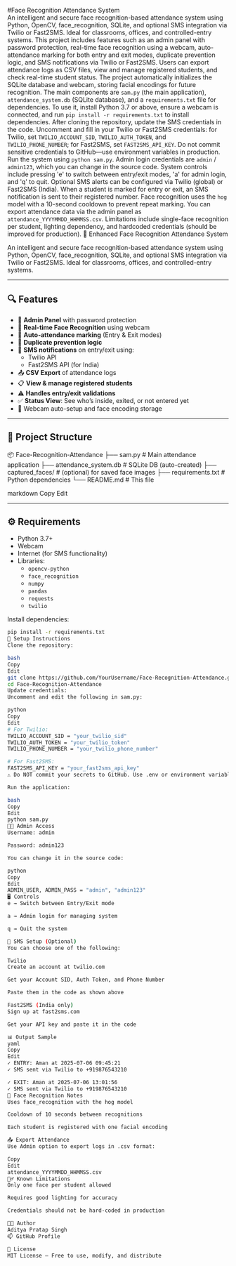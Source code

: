 #Face Recognition Attendance System  
An intelligent and secure face recognition-based attendance system using Python, OpenCV, face_recognition, SQLite, and optional SMS integration via Twilio or Fast2SMS. Ideal for classrooms, offices, and controlled-entry systems. This project includes features such as an admin panel with password protection, real-time face recognition using a webcam, auto-attendance marking for both entry and exit modes, duplicate prevention logic, and SMS notifications via Twilio or Fast2SMS. Users can export attendance logs as CSV files, view and manage registered students, and check real-time student status. The project automatically initializes the SQLite database and webcam, storing facial encodings for future recognition. The main components are `sam.py` (the main application), `attendance_system.db` (SQLite database), and a `requirements.txt` file for dependencies. To use it, install Python 3.7 or above, ensure a webcam is connected, and run `pip install -r requirements.txt` to install dependencies. After cloning the repository, update the SMS credentials in the code. Uncomment and fill in your Twilio or Fast2SMS credentials: for Twilio, set `TWILIO_ACCOUNT_SID`, `TWILIO_AUTH_TOKEN`, and `TWILIO_PHONE_NUMBER`; for Fast2SMS, set `FAST2SMS_API_KEY`. Do not commit sensitive credentials to GitHub—use environment variables in production. Run the system using `python sam.py`. Admin login credentials are `admin` / `admin123`, which you can change in the source code. System controls include pressing 'e' to switch between entry/exit modes, 'a' for admin login, and 'q' to quit. Optional SMS alerts can be configured via Twilio (global) or Fast2SMS (India). When a student is marked for entry or exit, an SMS notification is sent to their registered number. Face recognition uses the `hog` model with a 10-second cooldown to prevent repeat marking. You can export attendance data via the admin panel as `attendance_YYYYMMDD_HHMMSS.csv`. Limitations include single-face recognition per student, lighting dependency, and hardcoded credentials (should be improved for production).
🧠 Enhanced Face Recognition Attendance System

An intelligent and secure face recognition-based attendance system using Python, OpenCV, face_recognition, SQLite, and optional SMS integration via Twilio or Fast2SMS. Ideal for classrooms, offices, and controlled-entry systems.

---

## 🔍 Features

- 🔐 **Admin Panel** with password protection  
- 🧠 **Real-time Face Recognition** using webcam  
- 📅 **Auto-attendance marking** (Entry & Exit modes)  
- 🔄 **Duplicate prevention logic**  
- 📱 **SMS notifications** on entry/exit using:
  - Twilio API
  - Fast2SMS API (for India)
- 📤 **CSV Export** of attendance logs  
- 📋 **View & manage registered students**  
- ⚠️ **Handles entry/exit validations**
- ✅ **Status View**: See who’s inside, exited, or not entered yet  
- 🎥 Webcam auto-setup and face encoding storage

---

## 📁 Project Structure

📦 Face-Recognition-Attendance
├── sam.py # Main attendance application
├── attendance_system.db # SQLite DB (auto-created)
├── captured_faces/ # (optional) for saved face images
├── requirements.txt # Python dependencies
└── README.md # This file

markdown
Copy
Edit

---

## ⚙️ Requirements

- Python 3.7+
- Webcam
- Internet (for SMS functionality)
- Libraries:
  - `opencv-python`
  - `face_recognition`
  - `numpy`
  - `pandas`
  - `requests`
  - `twilio`

Install dependencies:

```bash
pip install -r requirements.txt
🔧 Setup Instructions
Clone the repository:

bash
Copy
Edit
git clone https://github.com/YourUsername/Face-Recognition-Attendance.git
cd Face-Recognition-Attendance
Update credentials:
Uncomment and edit the following in sam.py:

python
Copy
Edit
# For Twilio:
TWILIO_ACCOUNT_SID = "your_twilio_sid"
TWILIO_AUTH_TOKEN = "your_twilio_token"
TWILIO_PHONE_NUMBER = "your_twilio_phone_number"

# For Fast2SMS:
FAST2SMS_API_KEY = "your_fast2sms_api_key"
⚠️ Do NOT commit your secrets to GitHub. Use .env or environment variables in production.

Run the application:

bash
Copy
Edit
python sam.py
🧑‍💼 Admin Access
Username: admin

Password: admin123

You can change it in the source code:

python
Copy
Edit
ADMIN_USER, ADMIN_PASS = "admin", "admin123"
🖥️ Controls
e → Switch between Entry/Exit mode

a → Admin login for managing system

q → Quit the system

📲 SMS Setup (Optional)
You can choose one of the following:

Twilio
Create an account at twilio.com

Get your Account SID, Auth Token, and Phone Number

Paste them in the code as shown above

Fast2SMS (India only)
Sign up at fast2sms.com

Get your API key and paste it in the code

📊 Output Sample
yaml
Copy
Edit
✓ ENTRY: Aman at 2025-07-06 09:45:21
✓ SMS sent via Twilio to +919876543210

✓ EXIT: Aman at 2025-07-06 13:01:56
✓ SMS sent via Twilio to +919876543210
🧠 Face Recognition Notes
Uses face_recognition with the hog model

Cooldown of 10 seconds between recognitions

Each student is registered with one facial encoding

📤 Export Attendance
Use Admin option to export logs in .csv format:

Copy
Edit
attendance_YYYYMMDD_HHMMSS.csv
🙅‍♂️ Known Limitations
Only one face per student allowed

Requires good lighting for accuracy

Credentials should not be hard-coded in production

👨‍💻 Author
Aditya Pratap Singh
📫 GitHub Profile

📜 License
MIT License — Free to use, modify, and distribute

